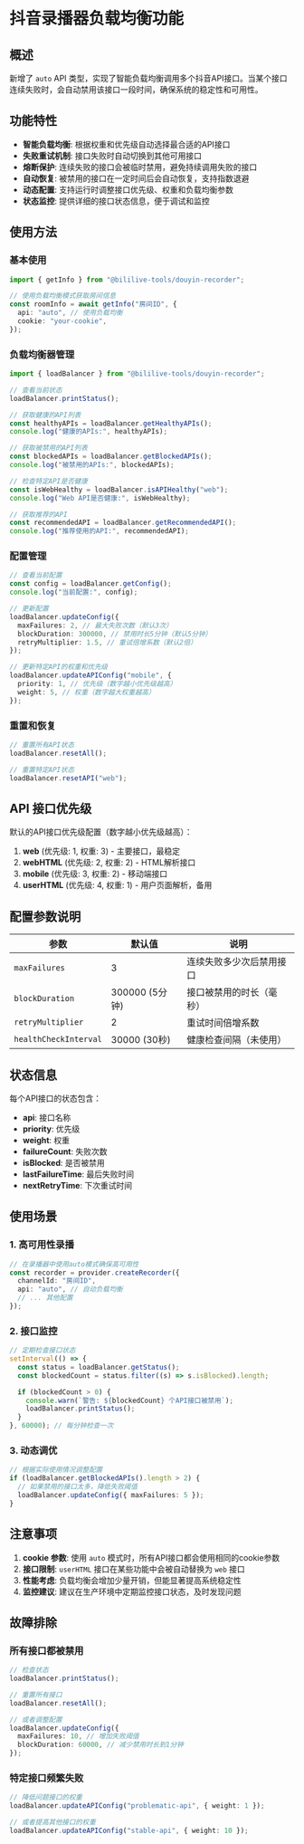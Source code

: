 # 抖音录播器负载均衡功能

## 概述

新增了 `auto` API 类型，实现了智能负载均衡调用多个抖音API接口。当某个接口连续失败时，会自动禁用该接口一段时间，确保系统的稳定性和可用性。

## 功能特性

- **智能负载均衡**: 根据权重和优先级自动选择最合适的API接口
- **失败重试机制**: 接口失败时自动切换到其他可用接口
- **熔断保护**: 连续失败的接口会被临时禁用，避免持续调用失败的接口
- **自动恢复**: 被禁用的接口在一定时间后会自动恢复，支持指数退避
- **动态配置**: 支持运行时调整接口优先级、权重和负载均衡参数
- **状态监控**: 提供详细的接口状态信息，便于调试和监控

## 使用方法

### 基本使用

```typescript
import { getInfo } from "@bililive-tools/douyin-recorder";

// 使用负载均衡模式获取房间信息
const roomInfo = await getInfo("房间ID", {
  api: "auto", // 使用负载均衡
  cookie: "your-cookie",
});
```

### 负载均衡器管理

```typescript
import { loadBalancer } from "@bililive-tools/douyin-recorder";

// 查看当前状态
loadBalancer.printStatus();

// 获取健康的API列表
const healthyAPIs = loadBalancer.getHealthyAPIs();
console.log("健康的APIs:", healthyAPIs);

// 获取被禁用的API列表
const blockedAPIs = loadBalancer.getBlockedAPIs();
console.log("被禁用的APIs:", blockedAPIs);

// 检查特定API是否健康
const isWebHealthy = loadBalancer.isAPIHealthy("web");
console.log("Web API是否健康:", isWebHealthy);

// 获取推荐的API
const recommendedAPI = loadBalancer.getRecommendedAPI();
console.log("推荐使用的API:", recommendedAPI);
```

### 配置管理

```typescript
// 查看当前配置
const config = loadBalancer.getConfig();
console.log("当前配置:", config);

// 更新配置
loadBalancer.updateConfig({
  maxFailures: 2, // 最大失败次数（默认3次）
  blockDuration: 300000, // 禁用时长5分钟（默认5分钟）
  retryMultiplier: 1.5, // 重试倍增系数（默认2倍）
});

// 更新特定API的权重和优先级
loadBalancer.updateAPIConfig("mobile", {
  priority: 1, // 优先级（数字越小优先级越高）
  weight: 5, // 权重（数字越大权重越高）
});
```

### 重置和恢复

```typescript
// 重置所有API状态
loadBalancer.resetAll();

// 重置特定API状态
loadBalancer.resetAPI("web");
```

## API 接口优先级

默认的API接口优先级配置（数字越小优先级越高）：

1. **web** (优先级: 1, 权重: 3) - 主要接口，最稳定
2. **webHTML** (优先级: 2, 权重: 2) - HTML解析接口
3. **mobile** (优先级: 3, 权重: 2) - 移动端接口
4. **userHTML** (优先级: 4, 权重: 1) - 用户页面解析，备用

## 配置参数说明

| 参数                  | 默认值         | 说明                     |
| --------------------- | -------------- | ------------------------ |
| `maxFailures`         | 3              | 连续失败多少次后禁用接口 |
| `blockDuration`       | 300000 (5分钟) | 接口被禁用的时长（毫秒） |
| `retryMultiplier`     | 2              | 重试时间倍增系数         |
| `healthCheckInterval` | 30000 (30秒)   | 健康检查间隔（未使用）   |

## 状态信息

每个API接口的状态包含：

- **api**: 接口名称
- **priority**: 优先级
- **weight**: 权重
- **failureCount**: 失败次数
- **isBlocked**: 是否被禁用
- **lastFailureTime**: 最后失败时间
- **nextRetryTime**: 下次重试时间

## 使用场景

### 1. 高可用性录播

```typescript
// 在录播器中使用auto模式确保高可用性
const recorder = provider.createRecorder({
  channelId: "房间ID",
  api: "auto", // 自动负载均衡
  // ... 其他配置
});
```

### 2. 接口监控

```typescript
// 定期检查接口状态
setInterval(() => {
  const status = loadBalancer.getStatus();
  const blockedCount = status.filter((s) => s.isBlocked).length;

  if (blockedCount > 0) {
    console.warn(`警告: ${blockedCount} 个API接口被禁用`);
    loadBalancer.printStatus();
  }
}, 60000); // 每分钟检查一次
```

### 3. 动态调优

```typescript
// 根据实际使用情况调整配置
if (loadBalancer.getBlockedAPIs().length > 2) {
  // 如果禁用的接口太多，降低失败阈值
  loadBalancer.updateConfig({ maxFailures: 5 });
}
```

## 注意事项

1. **cookie 参数**: 使用 `auto` 模式时，所有API接口都会使用相同的cookie参数
2. **接口限制**: `userHTML` 接口在某些功能中会被自动替换为 `web` 接口
3. **性能考虑**: 负载均衡会增加少量开销，但能显著提高系统稳定性
4. **监控建议**: 建议在生产环境中定期监控接口状态，及时发现问题

## 故障排除

### 所有接口都被禁用

```typescript
// 检查状态
loadBalancer.printStatus();

// 重置所有接口
loadBalancer.resetAll();

// 或者调整配置
loadBalancer.updateConfig({
  maxFailures: 10, // 增加失败阈值
  blockDuration: 60000, // 减少禁用时长到1分钟
});
```

### 特定接口频繁失败

```typescript
// 降低问题接口的权重
loadBalancer.updateAPIConfig("problematic-api", { weight: 1 });

// 或者提高其他接口的权重
loadBalancer.updateAPIConfig("stable-api", { weight: 10 });
```
